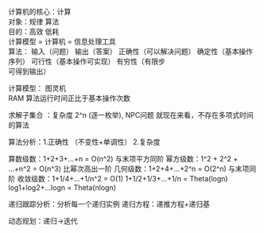 计算机的核心：计算    
对象：规律   算法    
目的：高效 低耗  
计算模型 = 计算机 = 信息处理工具   
算法： 输入（问题）  输出（答案）  正确性（可以解决问题）  确定性（基本操作序列）   可行性（基本操作可实现）  有穷性（有限步  
可得到输出）  
  
计算模型：
图灵机  
RAM
算法运行时间正比于基本操作次数 

求解子集合 ：复杂度 2^n (逐一枚举), NPC问题  就现在来看，不存在多项式时间的算法  

算法分析：1.正确性  （不变性+单调性） 2.复杂度

算数级数：1+2+3+...+n = O(n^2) 与末项平方同阶
幂方级数：1^2 + 2^2 + ...+n^2 = O(n^3) 比幂次高出一阶
几何级数：1+2+4+...+2^n = O(2^n) 与末项同阶
收敛级数：1+1/4+...+1/n^2 = O(1) 
1+1/2+1/3+...+1/n = Theta(logn)
log1+log2+...logn = Theta(nlogn)

递归跟踪分析：分析每一个递归实例
递归方程：递推方程+递归基

动态规划：递归->迭代
